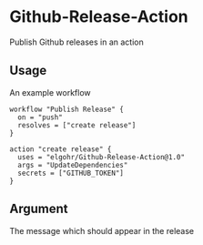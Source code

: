 # Github-Release-Action
Publish Github releases in an action

## Usage
An example workflow
```
workflow "Publish Release" {
  on = "push"
  resolves = ["create release"]
}

action "create release" {
  uses = "elgohr/Github-Release-Action@1.0"
  args = "UpdateDependencies"
  secrets = ["GITHUB_TOKEN"]
}
```

## Argument

The message which should appear in the release
